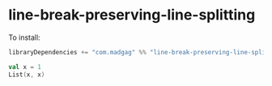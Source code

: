 # line-break-preserving-line-splitting

To install:

```scala
libraryDependencies += "com.madgag" %% "line-break-preserving-line-splitting" % "@VERSION@"
```

```scala mdoc
val x = 1
List(x, x)
```
